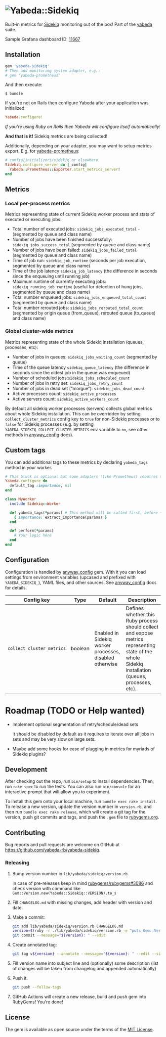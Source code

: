 # ![Yabeda::Sidekiq](./yabeda-sidekiq-logo.png)

Built-in metrics for [Sidekiq] monitoring out of the box! Part of the [yabeda] suite.

Sample Grafana dashboard ID: [11667](https://grafana.com/grafana/dashboards/11667)

## Installation

```ruby
gem 'yabeda-sidekiq'
# Then add monitoring system adapter, e.g.:
# gem 'yabeda-prometheus'
```

And then execute:

    $ bundle

If you're not on Rails then configure Yabeda after your application was initialized:

```ruby
Yabeda.configure!
```

_If you're using Ruby on Rails then Yabeda will configure itself automatically!_

**And that is it!** Sidekiq metrics are being collected!

Additionally, depending on your adapter, you may want to setup metrics export. E.g. for [yabeda-prometheus]:

```ruby
# config/initializers/sidekiq or elsewhere
Sidekiq.configure_server do |_config|
  Yabeda::Prometheus::Exporter.start_metrics_server!
end
```

## Metrics

### Local per-process metrics

Metrics representing state of current Sidekiq worker process and stats of executed or executing jobs:

 - Total number of executed jobs: `sidekiq_jobs_executed_total` -  (segmented by queue and class name)
 - Number of jobs have been finished successfully: `sidekiq_jobs_success_total` (segmented by queue and class name)
 - Number of jobs have been failed: `sidekiq_jobs_failed_total` (segmented by queue and class name)
 - Time of job run: `sidekiq_job_runtime` (seconds per job execution, segmented by queue and class name)
 - Time of the job latency `sidekiq_job_latency` (the difference in seconds since the enqueuing until running job)
 - Maximum runtime of currently executing jobs: `sidekiq_running_job_runtime` (useful for detection of hung jobs, segmented by queue and class name)
 - Total number enqueued jobs: `sidekiq_jobs_enqueued_total_count` (segmented by queue and class name)
 - Total number rerouted jobs: `sidekiq_jobs_rerouted_total_count` (segmented by origin queue (from_queue), rerouted queue (to_queue) and class name)

### Global cluster-wide metrics

Metrics representing state of the whole Sidekiq installation (queues, processes, etc):

 - Number of jobs in queues: `sidekiq_jobs_waiting_count` (segmented by queue)
 - Time of the queue latency `sidekiq_queue_latency` (the difference in seconds since the oldest job in the queue was enqueued)
 - Number of scheduled jobs:`sidekiq_jobs_scheduled_count`
 - Number of jobs in retry set: `sidekiq_jobs_retry_count`
 - Number of jobs in dead set (“morgue”): `sidekiq_jobs_dead_count`
 - Active processes count: `sidekiq_active_processes`
 - Active servers count: `sidekiq_active_workers_count`

By default all sidekiq worker processes (servers) collects global metrics about whole Sidekiq installation. This can be overridden by setting `collect_cluster_metrics` config key to `true` for non-Sidekiq processes or to `false` for Sidekiq processes (e.g. by setting `YABEDA_SIDEKIQ_COLLECT_CLUSTER_METRICS` env variable to `no`, see other methods in [anyway_config] docs).

## Custom tags

You can add additional tags to these metrics by declaring `yabeda_tags` method in your worker.

```ruby
# This block is optional but some adapters (like Prometheus) requires that all tags should be declared in advance
Yabeda.configure do
  default_tag :importance, nil
end

class MyWorker
  include Sidekiq::Worker

  def yabeda_tags(*params) # This method will be called first, before +perform+
    { importance: extract_importance(params) }
  end

  def perform(*params)
    # Your logic here
  end
end
```

## Configuration

Configuration is handled by [anyway_config] gem. With it you can load settings from environment variables (upcased and prefixed with `YABEDA_SIDEKIQ_`), YAML files, and other sources. See [anyway_config] docs for details.

Config key                | Type     | Default                                                 | Description |
------------------------- | -------- | ------------------------------------------------------- | ----------- |
`collect_cluster_metrics` | boolean  | Enabled in Sidekiq worker processes, disabled otherwise | Defines whether this Ruby process should collect and expose metrics representing state of the whole Sidekiq installation (queues, processes, etc). |

# Roadmap (TODO or Help wanted)

 - Implement optional segmentation of retry/schedule/dead sets

   It should be disabled by default as it requires to iterate over all jobs in sets and may be very slow on large sets.

 - Maybe add some hooks for ease of plugging in metrics for myriads of Sidekiq plugins?

## Development

After checking out the repo, run `bin/setup` to install dependencies. Then, run `rake spec` to run the tests. You can also run `bin/console` for an interactive prompt that will allow you to experiment.

To install this gem onto your local machine, run `bundle exec rake install`. To release a new version, update the version number in `version.rb`, and then run `bundle exec rake release`, which will create a git tag for the version, push git commits and tags, and push the `.gem` file to [rubygems.org](https://rubygems.org).

## Contributing

Bug reports and pull requests are welcome on GitHub at https://github.com/yabeda-rb/yabeda-sidekiq.

### Releasing

1. Bump version number in `lib/yabeda/sidekiq/version.rb`

   In case of pre-releases keep in mind [rubygems/rubygems#3086](https://github.com/rubygems/rubygems/issues/3086) and check version with command like `Gem::Version.new(Yabeda::Sidekiq::VERSION).to_s`

2. Fill `CHANGELOG.md` with missing changes, add header with version and date.

3. Make a commit:

   ```sh
   git add lib/yabeda/sidekiq/version.rb CHANGELOG.md
   version=$(ruby -r ./lib/yabeda/sidekiq/version.rb -e "puts Gem::Version.new(Yabeda::Sidekiq::VERSION)")
   git commit --message="${version}: " --edit
   ```

4. Create annotated tag:

   ```sh
   git tag v${version} --annotate --message="${version}: " --edit --sign
   ```

5. Fill version name into subject line and (optionally) some description (list of changes will be taken from changelog and appended automatically)

6. Push it:

   ```sh
   git push --follow-tags
   ```

7. GitHub Actions will create a new release, build and push gem into RubyGems! You're done!

## License

The gem is available as open source under the terms of the [MIT License](https://opensource.org/licenses/MIT).

[Sidekiq]: https://github.com/mperham/sidekiq/ "Simple, efficient background processing for Ruby"
[yabeda]: https://github.com/yabeda-rb/yabeda
[yabeda-prometheus]: https://github.com/yabeda-rb/yabeda-prometheus
[anyway_config]: https://github.com/palkan/anyway_config "Configuration library for Ruby gems and applications"
